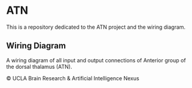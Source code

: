 # ATN

This is a repository dedicated to the ATN project and the wiring diagram.

## Wiring Diagram

A wiring diagram of all input and output connections of Anterior group of the dorsal thalamus (ATN).




© UCLA Brain Research & Artificial Intelligence Nexus